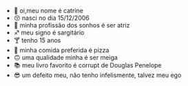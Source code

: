 - 👀 oi,meu nome é catrine
- 😚 nasci no dia 15/12/2006
- 💛 minha profissão dos sonhos é ser atriz
- ♐ meu signo é sargitário
- 🍸 tenho 15 anos
- 🍕 minha comida preferida é pizza
- 🙃 uma qualidade minha é ser meiga 
- 📚 meu livro favorito é corrupt de Douglas Penelope
- 😎  um defeito meu, não tenho infelismente, talvez meu ego
